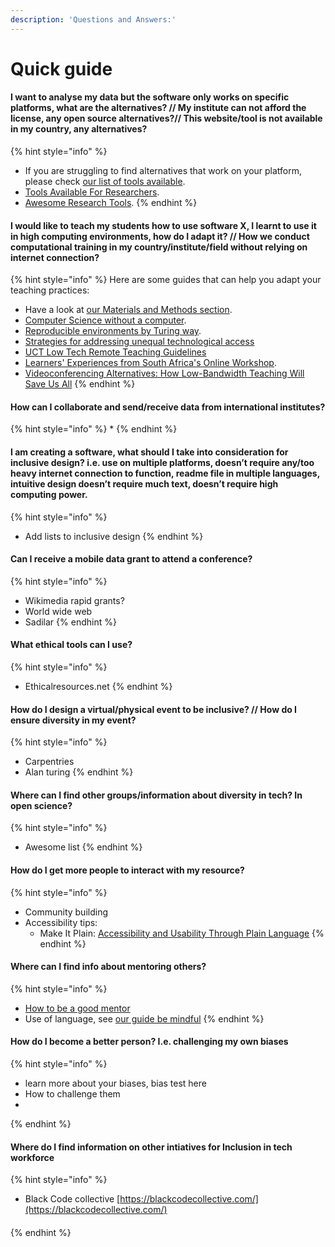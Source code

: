```yaml
---
description: 'Questions and Answers:'
---
```


# Quick guide

#### I want to analyse my data but the software only works on specific platforms, what are the alternatives? // My institute can not afford the license, any open source alternatives?// This website/tool is not available in my country, any alternatives? 

{% hint style="info" %}
* If you are struggling to find alternatives that work on your platform, please check [our list of tools available](https://selgebali.gitbook.io/opencider/advice-and-tools/checklists-and-info/tools-and-computational-infrastructure).
* [Tools Available For Researchers](https://www.rd-alliance.org/group/preservation-tools-techniques-and-policies/wiki/tools-available-researchers-0).
* [Awesome Research Tools](https://github.com/emptymalei/awesome-research).
{% endhint %}

#### I would like to teach my students how to use software X, I learnt to use it in high computing environments, how do I adapt it? // How we conduct computational training in my country/institute/field without relying on internet connection? 

{% hint style="info" %}
Here are some guides that can help you adapt your teaching practices:

* Have a look at [our Materials and Methods section](https://selgebali.gitbook.io/opencider/advice-and-tools/checklists-and-info/materials-and-methods).
* [Computer Science without a computer](https://csunplugged.org/en/).
* [Reproducible environments by Turing way](https://deploy-preview-1008--the-turing-way.netlify.app/reproducible_environments/reproducible_environments.html).
* [Strategies for addressing unequal technological access](http://bit.ly/techaccessguide)
* [UCT Low Tech Remote Teaching Guidelines](https://docs.google.com/document/d/1zPN7XUitOCw75FW6UeqrYAcWl41UqgKoZ_HRoYTKFZI/edit)
* [Learners' Experiences from South Africa's Online Workshop](https://carpentries.org/blog/2020/05/south-africa-online-workshop/).
* [Videoconferencing Alternatives: How Low-Bandwidth Teaching Will Save Us All](https://www.iddblog.org/videoconferencing-alternatives-how-low-bandwidth-teaching-will-save-us-all/) 
{% endhint %}

#### How can I collaborate and send/receive data from international institutes? 

{% hint style="info" %}
* 
{% endhint %}

#### I am creating a software, what should I take into consideration for inclusive design? i.e. use on multiple platforms, doesn’t require any/too heavy internet connection to function, readme file in multiple languages, intuitive design doesn’t require much text, doesn’t require high computing power.

{% hint style="info" %}
* Add lists to inclusive design
{% endhint %}

#### Can I receive a mobile data grant to attend a conference?

{% hint style="info" %}
* Wikimedia rapid grants?
* World wide web
* Sadilar 
{% endhint %}

#### What ethical tools can I use?

{% hint style="info" %}
* Ethicalresources.net 
{% endhint %}

#### How do I design a virtual/physical event to be inclusive? // How do I ensure diversity in my event?

{% hint style="info" %}
* Carpentries
* Alan turing
{% endhint %}

#### Where can I find other groups/information about diversity in tech? In open science?

{% hint style="info" %}
* Awesome list
{% endhint %}

#### How do I get more people to interact with my resource?

{% hint style="info" %}
* Community building 
* Accessibility tips:
  * Make It Plain: [Accessibility and Usability Through Plain Language](https://www.slideshare.net/AccessForAll/make-it-plain-accessbility-and-usability-through-plain-language)
{% endhint %}

#### Where can I find info about mentoring others?

{% hint style="info" %}
* [How to be a good mentor](https://google.github.io/gsocguides/mentor/what-makes-a-good-mentor%20)
* Use of language, see [our guide be mindful](https://selgebali.gitbook.io/opencider/advice-and-tools/checklists-and-info/behaviour-and-conduct)
{% endhint %}

#### How do I become a better person? I.e. challenging my own biases 

{% hint style="info" %}
* learn more about your biases, bias test here
* How to challenge them
* 
{% endhint %}

#### Where do I find information on other intiatives for Inclusion in tech workforce

{% hint style="info" %}
* Black Code collective [https://blackcodecollective.com/](https://blackcodecollective.com/) 

#### 
{% endhint %}



